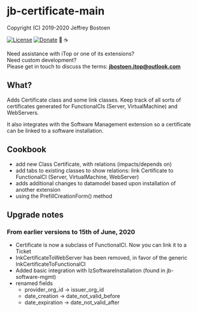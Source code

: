 # jb-certificate-main
Copyright (C) 2019-2020 Jeffrey Bostoen

[![License](https://img.shields.io/github/license/jbostoen/iTop-custom-extensions)](https://github.com/jbostoen/iTop-custom-extensions/blob/master/license.md)
[![Donate](https://img.shields.io/badge/Donate-PayPal-green.svg)](https://www.paypal.me/jbostoen)
🍻 ☕

Need assistance with iTop or one of its extensions?  
Need custom development?  
Please get in touch to discuss the terms: **jbostoen.itop@outlook.com**

## What?
Adds Certificate class and some link classes. Keep track of all sorts of certificates generated for FunctionalCIs (Server, VirtualMachine) and WebServers.

It also integrates with the Software Management extension so a certificate can be linked to a software installation.

## Cookbook

* add new Class Certificate, with relations (impacts/depends on)
* add tabs to existing classes to show relations: link Certificate to FunctionalCI (Server, VirtualMachine, WebServer)
* adds additional changes to datamodel based upon installation of another extension
* using the PrefillCreationForm() method

## Upgrade notes

### From earlier versions to 15th of June, 2020
* Certificate is now a subclass of FunctionalCI. Now you can link it to a Ticket
* lnkCertificateToWebServer has been removed, in favor of the generic lnkCertificateToFunctionalCI
* Added basic integration with IzSoftwareInstallation (found in jb-software-mgmt)
* renamed fields
  * provider_org_id -> issuer_org_id
  * date_creation -> date_not_valid_before
  * date_expiration -> date_not_valid_after
  
